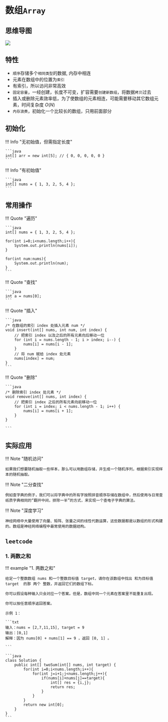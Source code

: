 # 数组`Array`

## 思维导图

![](https://p.ipic.vip/v3xymp.png)

## 特性
- `顺序`存储多个`相同类型`的数据, 内存中相连
- 元素在数组中的位置为`索引`
- 有索引，所以访问非常高效
- `固定容量`，一经创建，长度不可变，扩容需要`创建新数组`，将数据`拷贝`过去
- 插入或删除元素效率低，为了使数组的元素相连，可能需要移动其它数组元素，时间复杂度 $O(N)$
- `内存浪费`，初始化一个比较长的数组，只用前面部分

## 初始化

!!! Info "无初始值，但需指定长度"

    ```java
    int[] arr = new int[5]; // { 0, 0, 0, 0, 0 }
    ```
!!! Info "有初始值"

    ```java
    int[] nums = { 1, 3, 2, 5, 4 };
    ```

## 常用操作

!!! Quote "遍历"

    ```java
    int[] nums = { 1, 3, 2, 5, 4 };

    for(int i=0;i<nums.length;i++){
        System.out.println(nums[i]);
    }

    for(int num:nums){
        System.out.println(num);
    }
    ```

!!! Quote "查找"

    ```java
    int a = nums[0];
    ```

!!! Quote "插入"

    ```java
    /* 在数组的索引 index 处插入元素 num */
    void insert(int[] nums, int num, int index) {
        // 把索引 index 以及之后的所有元素向后移动一位
        for (int i = nums.length - 1; i > index; i--) {
            nums[i] = nums[i - 1];
        }
        // 将 num 赋给 index 处元素
        nums[index] = num;
    }
    ```
!!! Quote "删除"

    ```java
    /* 删除索引 index 处元素 */
    void remove(int[] nums, int index) {
        // 把索引 index 之后的所有元素向前移动一位
        for (int i = index; i < nums.length - 1; i++) {
            nums[i] = nums[i + 1];
        }
    }

    ```

## 实际应用

!!! Note "随机访问"

    如果我们想要随机抽取一些样本，那么可以用数组存储，并生成一个随机序列，根据索引实现样本的随机抽取。

!!! Note "二分查找"

    例如查字典的例子，我们可以将字典中的所有字按照拼音顺序存储在数组中，然后使用与日常查纸质字典相同的“翻开中间，排除一半”的方式，来实现一个查电子字典的算法。

!!! Note "深度学习"

    神经网络中大量使用了向量、矩阵、张量之间的线性代数运算，这些数据都是以数组的形式构建的。数组是神经网络编程中最常使用的数据结构。

## `leetcode`

### 1. 两数之和
!!! example "1. 两数之和"

    给定一个整数数组 nums 和一个整数目标值 target，请你在该数组中找出 和为目标值 target  的那 两个 整数，并返回它们的数组下标。

    你可以假设每种输入只会对应一个答案。但是，数组中同一个元素在答案里不能重复出现。

    你可以按任意顺序返回答案。

    示例 1：

    ```txt
    输入：nums = [2,7,11,15], target = 9
    输出：[0,1]
    解释：因为 nums[0] + nums[1] == 9 ，返回 [0, 1] 。

    ```

    ```java
    class Solution {
        public int[] twoSum(int[] nums, int target) {
            for(int i=0;i<nums.length;i++){
                for(int j=i+1;j<nums.length;j++){
                    if(nums[i]+nums[j]==target){
                        int[] res = {i,j};
                        return res;
                    }
                }
            }
            return new int[0];
        }
    }
    ```